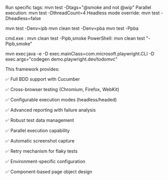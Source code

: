Run specific tags: mvn test -Dtags="@smoke and not @wip"
Parallel execution: mvn test -DthreadCount=4
Headless mode override: mvn test -Dheadless=false

mvn test -Denv=ipb
mvn clean test -Denv=pba
mvn test -Ppba

cmd.exe : mvn clean test -Pipb,smoke
PowerShell: mvn clean test "-Pipb,smoke"

mvn exec:java -e -D exec.mainClass=com.microsoft.playwright.CLI -D exec.args="codegen demo.playwright.dev/todomvc"

This framework provides:

✅ Full BDD support with Cucumber

✅ Cross-browser testing (Chromium, Firefox, WebKit)

✅ Configurable execution modes (headless/headed)

✅ Advanced reporting with failure analysis

✅ Robust test data management

✅ Parallel execution capability

✅ Automatic screenshot capture

✅ Retry mechanism for flaky tests

✅ Environment-specific configuration

✅ Component-based page object design